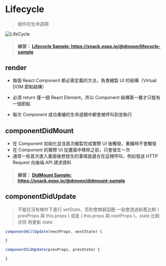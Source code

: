 # Lifecycle

> 組件的生命週期

![LifeCycle](https://s3.amazonaws.com/media-p.slid.es/uploads/657937/images/3601681/reactjs_component_lifecycle_functions.png)

> #### 練習： [Lifecycle Sample: <https://snack.expo.io/@dmoon/lifecycle-sample>](https://snack.expo.io/@dmoon/lifecycle-sample)

## render

- 每個 React Component 都必需定義的方法，負責繪製 UI 的結構（Virtual DOM 節點結構）
- 必須 return 僅一個 React Element，所以 Component 結構第一層才只能有一個節點

- 每次 Component 成功重繪的生命週期中都會被呼叫到並執行

## componentDidMount

- 在 Component 初始化並且首次繪製完成實際 UI 後觸發，重繪時不會觸發
- 在 Component 的實際 UI 從畫面中移除之前，只會發生一次
- 通常一些首次進入畫面後想發生的事情就適合在這裡呼叫，例如發送 HTTP Request 向後端 API 請求資料

> #### 練習： [DidMount Sample: <https://snack.expo.io/@dmoon/didmount-sample>](https://snack.expo.io/@dmoon/didmount-sample)

## componentDidUpdate

> 不能在沒有條件下進行 setState，否則會無窮迴圈
> 一般會透過新舊比較 ( prevProps 與 this.props ) 或是 ( this.props 與 nextProps )，state 比較亦同
> 再更新 state

```jsx
componentWillUpdate(nextProps, nextState) {

}

componentDidUpdate(prevProps, prevState) {

}
```
